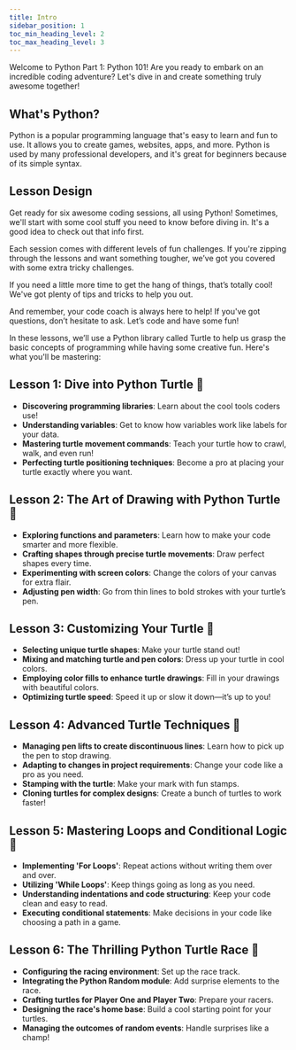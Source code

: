 ```yaml
---
title: Intro
sidebar_position: 1
toc_min_heading_level: 2
toc_max_heading_level: 3
---
```


Welcome to Python Part 1: Python 101! Are you ready to embark on an incredible coding adventure? Let's dive in and create something truly awesome together!

## What's Python?

Python is a popular programming language that's easy to learn and fun to use. It allows you to create games, websites, apps, and more. Python is used by many professional developers, and it's great for beginners because of its simple syntax.

## Lesson Design

Get ready for six awesome coding sessions, all using Python! Sometimes, we'll start with some cool stuff you need to know before diving in. It's a good idea to check out that info first.

Each session comes with different levels of fun challenges. If you're zipping through the lessons and want something tougher, we’ve got you covered with some extra tricky challenges.

If you need a little more time to get the hang of things, that’s totally cool! We've got plenty of tips and tricks to help you out.

And remember, your code coach is always here to help! If you've got questions, don’t hesitate to ask. Let’s code and have some fun!

In these lessons, we’ll use a Python library called Turtle to help us grasp the basic concepts of programming while having some creative fun. Here's what you'll be mastering:

## Lesson 1: Dive into Python Turtle 🐢

- **Discovering programming libraries**: Learn about the cool tools coders use!
- **Understanding variables**: Get to know how variables work like labels for your data.
- **Mastering turtle movement commands**: Teach your turtle how to crawl, walk, and even run!
- **Perfecting turtle positioning techniques**: Become a pro at placing your turtle exactly where you want.

## Lesson 2: The Art of Drawing with Python Turtle 🎨

- **Exploring functions and parameters**: Learn how to make your code smarter and more flexible.
- **Crafting shapes through precise turtle movements**: Draw perfect shapes every time.
- **Experimenting with screen colors**: Change the colors of your canvas for extra flair.
- **Adjusting pen width**: Go from thin lines to bold strokes with your turtle’s pen.

## Lesson 3: Customizing Your Turtle 🌟

- **Selecting unique turtle shapes**: Make your turtle stand out!
- **Mixing and matching turtle and pen colors**: Dress up your turtle in cool colors.
- **Employing color fills to enhance turtle drawings**: Fill in your drawings with beautiful colors.
- **Optimizing turtle speed**: Speed it up or slow it down—it’s up to you!

## Lesson 4: Advanced Turtle Techniques 🔧

- **Managing pen lifts to create discontinuous lines**: Learn how to pick up the pen to stop drawing.
- **Adapting to changes in project requirements**: Change your code like a pro as you need.
- **Stamping with the turtle**: Make your mark with fun stamps.
- **Cloning turtles for complex designs**: Create a bunch of turtles to work faster!

## Lesson 5: Mastering Loops and Conditional Logic 🔁

- **Implementing 'For Loops'**: Repeat actions without writing them over and over.
- **Utilizing 'While Loops'**: Keep things going as long as you need.
- **Understanding indentations and code structuring**: Keep your code clean and easy to read.
- **Executing conditional statements**: Make decisions in your code like choosing a path in a game.

## Lesson 6: The Thrilling Python Turtle Race 🏁

- **Configuring the racing environment**: Set up the race track.
- **Integrating the Python Random module**: Add surprise elements to the race.
- **Crafting turtles for Player One and Player Two**: Prepare your racers.
- **Designing the race's home base**: Build a cool starting point for your turtles.
- **Managing the outcomes of random events**: Handle surprises like a champ!

<br  />